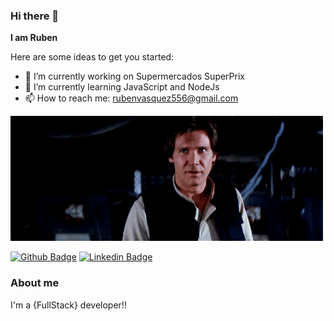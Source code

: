 ### Hi there 👋

**I am Ruben**

Here are some ideas to get you started:

- 🔭 I’m currently working on Supermercados SuperPrix
- 🌱 I’m currently learning JavaScript and NodeJs
- 📫 How to reach me: rubenvasquez556@gmail.com

![Farmers Market Finder Demo](https://github.com/Rubendvb/api-Net-Promoter-Score-NPS--calculation/blob/master/readme_images/giphy.gif)

[![Github Badge](https://img.shields.io/badge/-Github-000?style=flat-square&logo=Github&logoColor=white&link=https://github.com/Rubendvb)](https://github.com/Rubendvb)
[![Linkedin Badge](https://img.shields.io/badge/-LinkedIn-blue?style=flat-square&logo=Linkedin&logoColor=white&link=https://www.linkedin.com/in/ruben-vasquez-71711a1b7/)](https://www.linkedin.com/in/ruben-vasquez-71711a1b7/)

### About me
I'm a {FullStack} developer!!
